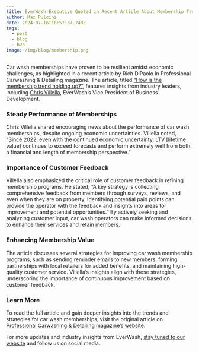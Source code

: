```yaml
---
title: EverWash Executive Quoted in Recent Article About Membership Trends
author: Max Pulcini
date: 2024-07-16T18:57:37.748Z
tags:
  - post
  - blog
  - b2b
image: /img/blog/membership.png
---
```

Car wash memberships have proven to be resilient amidst economic challenges, as highlighted in a recent article by Rich DiPaolo in Professional Carwashing & Detailing magazine. The article, titled [“How is the membership trend holding up?”](https://www.carwash.com/carwash-membership-performance/), features insights from industry leaders, including [Chris Villella](https://www.linkedin.com/in/chris-villella-9553275/), EverWash’s Vice President of Business Development.

### **Steady Performance of Memberships**

Chris Villella shared encouraging news about the performance of car wash memberships, despite ongoing economic uncertainties. Villella noted, “Since 2022, even with the continued economic uncertainty, LTV \[lifetime value] continues to exceed forecasts and perform extremely well from both a financial and length of membership perspective.” 

### **Importance of Customer Feedback**

Villella also emphasized the critical role of customer feedback in refining membership programs. He stated, “A key strategy is collecting comprehensive feedback from members through surveys, reviews, and even when they are on property. Identifying potential pain points can provide the operator with the feedback and insights into areas for improvement and potential opportunities.” By actively seeking and analyzing customer input, car wash operators can make informed decisions to enhance their services and retain members.

### **Enhancing Membership Value**

The article discusses several strategies for improving car wash membership programs, such as sending reminder emails to new members, forming partnerships with local retailers for added benefits, and maintaining high-quality customer service. Villella’s insights align with these strategies, underscoring the importance of continuous improvement based on customer feedback.

### **Learn More**

To read the full article and gain deeper insights into the trends and strategies for car wash memberships, visit the original article on [Professional Carwashing & Detailing magazine’s website](https://www.carwash.com/carwash-membership-performance/).

For more updates and industry insights from EverWash, [stay tuned to our website](https://www.everwash.com/wash-owners) and follow us on social media.